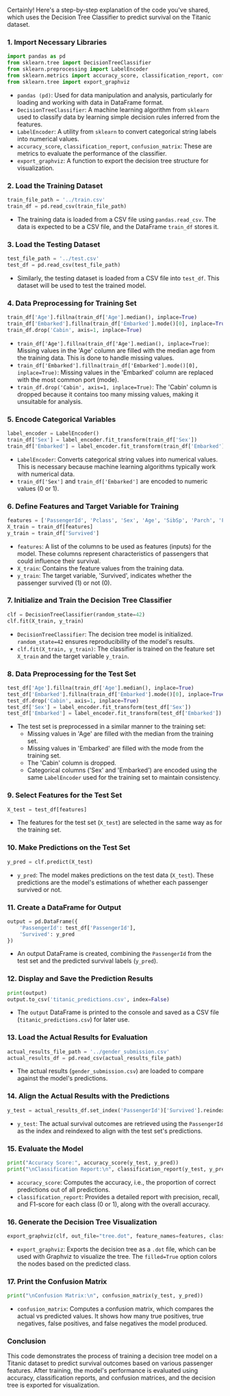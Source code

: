 Certainly! Here's a step-by-step explanation of the code you've shared, which uses the Decision Tree Classifier to predict survival on the Titanic dataset.

### 1. **Import Necessary Libraries**

```python
import pandas as pd
from sklearn.tree import DecisionTreeClassifier
from sklearn.preprocessing import LabelEncoder
from sklearn.metrics import accuracy_score, classification_report, confusion_matrix
from sklearn.tree import export_graphviz
```

- `pandas (pd)`: Used for data manipulation and analysis, particularly for loading and working with data in DataFrame format.
- `DecisionTreeClassifier`: A machine learning algorithm from `sklearn` used to classify data by learning simple decision rules inferred from the features.
- `LabelEncoder`: A utility from `sklearn` to convert categorical string labels into numerical values.
- `accuracy_score`, `classification_report`, `confusion_matrix`: These are metrics to evaluate the performance of the classifier.
- `export_graphviz`: A function to export the decision tree structure for visualization.

### 2. **Load the Training Dataset**

```python
train_file_path = '../train.csv'
train_df = pd.read_csv(train_file_path)
```

- The training data is loaded from a CSV file using `pandas.read_csv`. The data is expected to be a CSV file, and the DataFrame `train_df` stores it.

### 3. **Load the Testing Dataset**

```python
test_file_path = '../test.csv'
test_df = pd.read_csv(test_file_path)
```

- Similarly, the testing dataset is loaded from a CSV file into `test_df`. This dataset will be used to test the trained model.

### 4. **Data Preprocessing for Training Set**

```python
train_df['Age'].fillna(train_df['Age'].median(), inplace=True)
train_df['Embarked'].fillna(train_df['Embarked'].mode()[0], inplace=True)
train_df.drop('Cabin', axis=1, inplace=True)
```

- `train_df['Age'].fillna(train_df['Age'].median(), inplace=True)`: Missing values in the 'Age' column are filled with the median age from the training data. This is done to handle missing values.
- `train_df['Embarked'].fillna(train_df['Embarked'].mode()[0], inplace=True)`: Missing values in the 'Embarked' column are replaced with the most common port (mode).
- `train_df.drop('Cabin', axis=1, inplace=True)`: The 'Cabin' column is dropped because it contains too many missing values, making it unsuitable for analysis.

### 5. **Encode Categorical Variables**

```python
label_encoder = LabelEncoder()
train_df['Sex'] = label_encoder.fit_transform(train_df['Sex'])
train_df['Embarked'] = label_encoder.fit_transform(train_df['Embarked'])
```

- `LabelEncoder`: Converts categorical string values into numerical values. This is necessary because machine learning algorithms typically work with numerical data.
- `train_df['Sex']` and `train_df['Embarked']` are encoded to numeric values (0 or 1).

### 6. **Define Features and Target Variable for Training**

```python
features = ['PassengerId', 'Pclass', 'Sex', 'Age', 'SibSp', 'Parch', 'Fare', 'Embarked']
X_train = train_df[features]
y_train = train_df['Survived']
```

- `features`: A list of the columns to be used as features (inputs) for the model. These columns represent characteristics of passengers that could influence their survival.
- `X_train`: Contains the feature values from the training data.
- `y_train`: The target variable, 'Survived', indicates whether the passenger survived (1) or not (0).

### 7. **Initialize and Train the Decision Tree Classifier**

```python
clf = DecisionTreeClassifier(random_state=42)
clf.fit(X_train, y_train)
```

- `DecisionTreeClassifier`: The decision tree model is initialized. `random_state=42` ensures reproducibility of the model's results.
- `clf.fit(X_train, y_train)`: The classifier is trained on the feature set `X_train` and the target variable `y_train`.

### 8. **Data Preprocessing for the Test Set**

```python
test_df['Age'].fillna(train_df['Age'].median(), inplace=True)
test_df['Embarked'].fillna(train_df['Embarked'].mode()[0], inplace=True)
test_df.drop('Cabin', axis=1, inplace=True)
test_df['Sex'] = label_encoder.fit_transform(test_df['Sex'])
test_df['Embarked'] = label_encoder.fit_transform(test_df['Embarked'])
```

- The test set is preprocessed in a similar manner to the training set:
  - Missing values in 'Age' are filled with the median from the training set.
  - Missing values in 'Embarked' are filled with the mode from the training set.
  - The 'Cabin' column is dropped.
  - Categorical columns ('Sex' and 'Embarked') are encoded using the same `LabelEncoder` used for the training set to maintain consistency.

### 9. **Select Features for the Test Set**

```python
X_test = test_df[features]
```

- The features for the test set (`X_test`) are selected in the same way as for the training set.

### 10. **Make Predictions on the Test Set**

```python
y_pred = clf.predict(X_test)
```

- `y_pred`: The model makes predictions on the test data (`X_test`). These predictions are the model's estimations of whether each passenger survived or not.

### 11. **Create a DataFrame for Output**

```python
output = pd.DataFrame({
    'PassengerId': test_df['PassengerId'],
    'Survived': y_pred
})
```

- An output DataFrame is created, combining the `PassengerId` from the test set and the predicted survival labels (`y_pred`).

### 12. **Display and Save the Prediction Results**

```python
print(output)
output.to_csv('titanic_predictions.csv', index=False)
```

- The `output` DataFrame is printed to the console and saved as a CSV file (`titanic_predictions.csv`) for later use.

### 13. **Load the Actual Results for Evaluation**

```python
actual_results_file_path = '../gender_submission.csv'
actual_results_df = pd.read_csv(actual_results_file_path)
```

- The actual results (`gender_submission.csv`) are loaded to compare against the model's predictions.

### 14. **Align the Actual Results with the Predictions**

```python
y_test = actual_results_df.set_index('PassengerId')['Survived'].reindex(X_test['PassengerId']).values
```

- `y_test`: The actual survival outcomes are retrieved using the `PassengerId` as the index and reindexed to align with the test set's predictions.

### 15. **Evaluate the Model**

```python
print("Accuracy Score:", accuracy_score(y_test, y_pred))
print("\nClassification Report:\n", classification_report(y_test, y_pred))
```

- `accuracy_score`: Computes the accuracy, i.e., the proportion of correct predictions out of all predictions.
- `classification_report`: Provides a detailed report with precision, recall, and F1-score for each class (0 or 1), along with the overall accuracy.
  
### 16. **Generate the Decision Tree Visualization**

```python
export_graphviz(clf, out_file="tree.dot", feature_names=features, class_names=['0', '1'], filled=True)
```

- `export_graphviz`: Exports the decision tree as a `.dot` file, which can be used with Graphviz to visualize the tree. The `filled=True` option colors the nodes based on the predicted class.

### 17. **Print the Confusion Matrix**

```python
print("\nConfusion Matrix:\n", confusion_matrix(y_test, y_pred))
```

- `confusion_matrix`: Computes a confusion matrix, which compares the actual vs predicted values. It shows how many true positives, true negatives, false positives, and false negatives the model produced.

### Conclusion

This code demonstrates the process of training a decision tree model on a Titanic dataset to predict survival outcomes based on various passenger features. After training, the model's performance is evaluated using accuracy, classification reports, and confusion matrices, and the decision tree is exported for visualization.